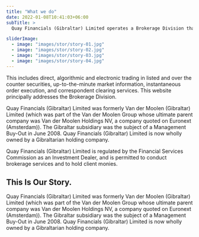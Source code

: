 ```yaml
---
title: "What we do"
date: 2022-01-08T10:41:03+06:00
subTitle: >
  Quay Financials (Gibraltar) Limited operates a Brokerage Division that is Gibraltar’s premier brokerage operation and provides institutions and professional clients with a high quality execution-only service.

sliderImage:
  - image: "images/stor/story-01.jpg"
  - image: "images/stor/story-02.jpg"
  - image: "images/stor/story-03.jpg"
  - image: "images/stor/story-04.jpg"
---
```


This includes direct, algorithmic and electronic trading in listed and over the counter securities, up-to-the-minute market information, instantaneous order execution, and correspondent clearing services. This website principally addresses the Brokerage Division.

Quay Financials (Gibraltar) Limited was formerly Van der Moolen (Gibraltar) Limited (which was part of the Van der Moolen Group whose ultimate parent company was Van der Moolen Holdings NV, a company quoted on Euronext (Amsterdam)). The Gibraltar subsidiary was the subject of a Management Buy-Out in June 2008. Quay Financials (Gibraltar) Limited is now wholly owned by a Gibraltarian holding company.

Quay Financials (Gibraltar) Limited is regulated by the Financial Services Commission as an Investment Dealer, and is permitted to conduct brokerage services and to hold client monies.

## This Is Our Story.

Quay Financials (Gibraltar) Limited was formerly Van der Moolen (Gibraltar) Limited (which was part of the Van der Moolen Group whose ultimate parent company was Van der Moolen Holdings NV, a company quoted on Euronext (Amsterdam)). The Gibraltar subsidiary was the subject of a Management Buy-Out in June 2008. Quay Financials (Gibraltar) Limited is now wholly owned by a Gibraltarian holding company.
